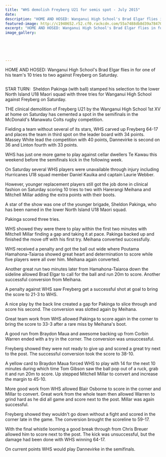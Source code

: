 ```yaml
---
title: "WHS demolish Freyberg U21 for semis spot - July 2015"
date: 
description: "HOME AND HOSED: Wanganui High School's Brad Elgar flies in for one of his team's 10 tries to two against Freyberg on Saturday, Wanganui Chronicle article on 15/7/15...."
featured-image: http://c1940652.r52.cf0.rackcdn.com/55a7488db8d39a7847000dc9/1st-IV-Rugby-v-Freyberg-15.7.15.jpg
excerpt: "HOME AND HOSED: Wanganui High School's Brad Elgar flies in for one of his team's 10 tries to two against Freyberg on Saturday, Wanganui Chronicle article on 15/7/15..."
image_gallery:
    
    
    
    
    
---
```


<p><span>HOME AND HOSED: Wanganui High School's Brad Elgar flies in for one of his team's 10 tries to two against Freyberg on Saturday.</span></p>
<p><span><img src=http://c1940652.r52.cf0.rackcdn.com/55b9a790ff2a7c736300082b/Rugby-1st-XV-v-Freyberg-Sheldon-Pakinga-15.7.gif alt="" /></span></p>
<p>STAR TURN: &nbsp;Sheldon Pakinga (with ball) stamped his selection to the lower North Island U18 Maori squad with three tries for Wanganui High School against Freyberg on Saturday.</p>
<p>THE clinical demolition of Freyberg U21 by the Wanganui High School 1st XV at home on Saturday has cemented a spot in the semifinals in the McDonald's Manawatu Colts rugby competition.</p>
<p>Fielding a team without several of its stars, WHS carved up Freyberg 64-17 and places the team in third spot on the leader board with 34 points. Massey White lead the competition with 40 points, Dannevirke is second on 36 and Linton fourth with 33 points.</p>
<p>WHS has just one more game to play against cellar dwellers Te Kawau this weekend before the semifinals kick in the following week.</p>
<p>On Saturday several WHS players were unavailable through injury including Hurricanes U18 squad member Daniel Kauika and captain Laurie Webber.</p>
<p>However, younger replacement players still got the job done in clinical fashion on Saturday scoring 10 tries to two with Harerangi Meihana and Mitchell Millar adding the extra points with their boots.</p>
<p>A star of the show was one of the younger brigade, Sheldon Pakinga, who has been named in the lower North Island U18 Maori squad.</p>
<p>Pakinga scored three tries.</p>
<p>WHS showed they were there to play within the first two minutes with Mitchell Millar finding a gap and taking it at pace. Pakinga backed up and finished the move off with his first try. Meihana converted successfully.</p>
<p>WHS received a penalty and got the ball out wide where Poutama Hamahona-Taiaroa showed great heart and determination to score while five players were all over him. Meihana again converted.</p>
<p>Another great run two minutes later from Hamahona-Taiaroa down the sideline allowed Brad Elgar to call for the ball and run 20m to score. Another successful conversion from Meihana.</p>
<p>A penalty against WHS saw Freyberg get a successful shot at goal to bring the score to 21-3 to WHS.</p>
<p>A nice play by the back line created a gap for Pakinga to slice through and score his second. The conversion was slotted again by Meihana.</p>
<p>Great team work from WHS allowed Pakinga to score again in the corner to bring the score to 33-3 after a rare miss by Meihana's boot.</p>
<p>A good run from Braydon Maua and awesome backing up from Corbin Warren ended with a try in the corner. The conversion was unsuccessful.</p>
<p>Freyberg showed they were not ready to give up and scored a great try next to the post. The successful conversion took the score to 38-10.</p>
<p>A yellow card to Braydon Maua forced WHS to play with 14 for the next 10 minutes during which time Tom Gibson saw the ball pop out of a ruck, grab it and run 20m to score. Up stepped Mitchell Millar to convert and increase the margin to 45-10.</p>
<p>More good work from WHS allowed Blair Osborne to score in the corner and Millar to convert. Great work from the whole team then allowed Warren to grind hard as he did all game and score next to the post. Millar was again successful.</p>
<p>Freyberg showed they wouldn't go down without a fight and scored in the corner late in the game. The conversion brought the scoreline to 59-17.</p>
<p>With the final whistle looming a good break through from Chris Breuer allowed him to score next to the post. The kick was unsuccessful, but the damage had been done with WHS winning 64-17.</p>
<p>On current points WHS would play Dannevirke in the semifinals.</p>

